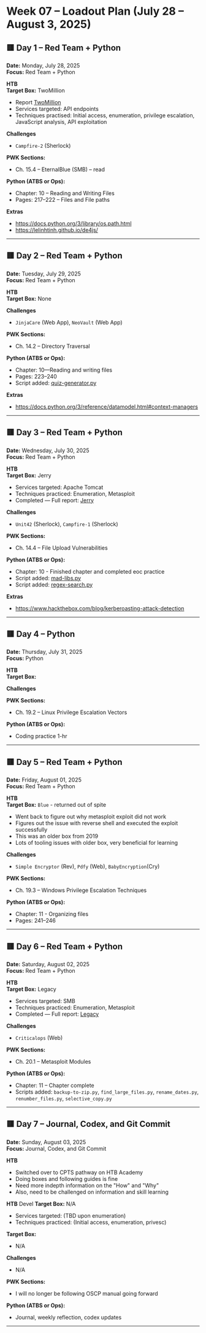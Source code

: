 # Week 07 – Loadout Plan (July 28 – August 3, 2025)

## 🟥 Day 1 – Red Team + Python  
**Date:** Monday, July 28, 2025  
**Focus:** Red Team + Python  

**HTB**  
**Target Box:** TwoMillion
- Report [TwoMillion](https://github.com/mermehr/redmind-docs/blob/main/engagements/HTB/TwoMillin-report.md)
- Services targeted: API endpoints  
- Techniques practised: Initial access, enumeration, privilege escalation, JavaScript analysis, API exploitation  

**Challenges**  
- `Campfire-2` (Sherlock)

**PWK Sections:**  
- Ch. 15.4 – EternalBlue (SMB) – read

**Python (ATBS or Ops):**  
- Chapter: 10 – Reading and Writing Files  
- Pages: 217–222 – Files and File paths

**Extras**  
- https://docs.python.org/3/library/os.path.html  
- https://lelinhtinh.github.io/de4js/



---
## 🟥 Day 2 – Red Team + Python  
**Date:** Tuesday, July 29, 2025  
**Focus:** Red Team + Python  

**HTB**  
**Target Box:** None


**Challenges**  
- `JinjaCare` (Web App), `NeoVault` (Web App)

**PWK Sections:**  

- Ch. 14.2 – Directory Traversal

**Python (ATBS or Ops):**  
- Chapter: 10—Reading and writing files
- Pages: 223–240
- Script added: [quiz-generator.py](https://github.com/mermehr/custom-python-scripts/blob/main/practice-scripts/ATBS/quiz-generator.py)

**Extras**
- https://docs.python.org/3/reference/datamodel.html#context-managers


---
## 🟥 Day 3 – Red Team + Python  
**Date:** Wednesday, July 30, 2025  
**Focus:** Red Team + Python  

**HTB**  
**Target Box:** Jerry  
- Services targeted: Apache Tomcat  
- Techniques practiced: Enumeration, Metasploit  
- Completed — Full report: [Jerry](https://github.com/mermehr/redmind-docs/blob/main/engagements/HTB/Jerry-report.md)

**Challenges**  
- `Unit42` (Sherlock), `Campfire-1` (Sherlock)

**PWK Sections:**  

- Ch. 14.4 – File Upload Vulnerabilities

**Python (ATBS or Ops):**  
- Chapter: 10 - Finished chapter and completed eoc practice
- Script added: [mad-libs.py](https://github.com/mermehr/custom-python-scripts/blob/main/practice-scripts/ATBS/mad-libs.py)
- Script added: [regex-search.py](https://github.com/mermehr/custom-python-scripts/blob/main/practice-scripts/ATBS/regex-search.py)

**Extras**
- https://www.hackthebox.com/blog/kerberoasting-attack-detection

---
## 🟥 Day 4 – Python  
**Date:** Thursday, July 31, 2025  
**Focus:** Python  

**HTB**  
**Target Box:**

**Challenges**  

**PWK Sections:**  

- Ch. 19.2 – Linux Privilege Escalation Vectors

**Python (ATBS or Ops):**  
- Coding practice 1-hr


---
## 🟥 Day 5 – Red Team + Python  
**Date:** Friday, August 01, 2025  
**Focus:** Red Team + Python  

**HTB**  
**Target Box:** `Blue` - returned out of spite
- Went back to figure out why metasploit exploit did not work
- Figures out the issue with reverse shell and executed the exploit successfully
- This was an older box from 2019
- Lots of tooling issues with older box, very beneficial for learning

**Challenges**  
- `Simple Encryptor` (Rev), `Pdfy` (Web), `BabyEncryption`(Cry)

**PWK Sections:**  

- Ch. 19.3 – Windows Privilege Escalation Techniques

**Python (ATBS or Ops):**  
- Chapter: 11 - Organizing files
- Pages: 241–246


---
## 🟥 Day 6 – Red Team + Python  
**Date:** Saturday, August 02, 2025  
**Focus:** Red Team + Python  

**HTB**  
**Target Box:** Legacy  
- Services targeted: SMB  
- Techniques practiced: Enumeration, Metasploit
- Completed — Full report: [Legacy](https://github.com/mermehr/redmind-docs/blob/main/engagements/HTB/Legacy-report.md)


**Challenges**  
- `Criticalops` (Web)

**PWK Sections:**  

- Ch. 20.1 – Metasploit Modules

**Python (ATBS or Ops):**  
- Chapter: 11 – Chapter complete
- Scripts added: `backup-to-zip.py`, `find_large_files.py`, `rename_dates.py`, `renumber_files.py`, `selective_copy.py`

---
## 🟥 Day 7 – Journal, Codex, and Git Commit  
**Date:** Sunday, August 03, 2025  
**Focus:** Journal, Codex, and Git Commit  

**HTB**
- Switched over to CPTS pathway on HTB Academy
- Doing boxes and following guides is fine
- Need more indepth information on the "How" and "Why"
- Also, need to be challenged on information and skill learning

**HTB**  Devel
**Target Box:** N/A  
- Services targeted: (TBD upon enumeration)  
- Techniques practiced: (Initial access, enumeration, privesc)  

**Target Box:** 
- N/A
 
**Challenges**  
- N/A

**PWK Sections:**  
- I will no longer be following OSCP manual going forward

**Python (ATBS or Ops):**  
- Journal, weekly reflection, codex updates


---

